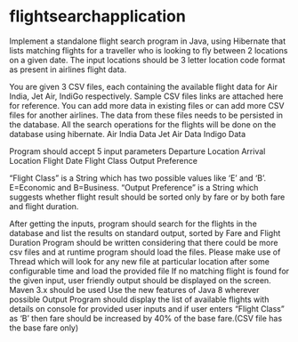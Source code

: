# flightsearchapplication


Implement a standalone flight search program in Java, using Hibernate that lists matching flights for a traveller who is looking to fly between 2 locations on a given date. The input locations should be 3 letter location code format as present in airlines flight data.

You are given 3 CSV files, each containing the available flight data for Air India, Jet Air, IndiGo respectively. Sample CSV files links are attached here for reference. You can add more data in existing files or can add more CSV files for another airlines. The data from these files needs to be persisted in the database. All the search operations for the flights will be done on the database using hibernate.
Air India Data 
Jet Air Data
Indigo Data

Program should accept 5 input parameters
Departure Location
Arrival Location
Flight Date
Flight Class
Output Preference 

“Flight Class” is a String which has two possible values like ‘E’ and ‘B’. E=Economic and B=Business.
“Output Preference” is a String which suggests whether flight result should be sorted only by fare or by both  fare and flight duration.


After getting the inputs, program should search for the flights in the database and list the results on standard output, sorted by Fare and Flight Duration
Program should be written considering that there could be more csv files and at runtime program should load the files. Please make use of Thread which will look for any new file at particular location after some configurable time and load the provided file
If no matching flight is found for the given input, user friendly output should be displayed on the screen.
Maven 3.x should be used
Use the new features of Java 8 wherever possible
Output
Program should display the list of available flights with details on console  for provided user inputs and if user enters “Flight Class” as ‘B’ then fare should be increased by 40% of the base fare.(CSV file has the base fare only)

